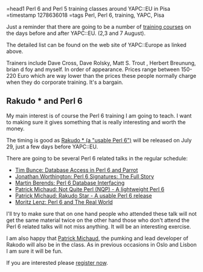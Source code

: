 =head1 Perl 6 and Perl 5 training classes around YAPC::EU in Pisa
=timestamp 1278636018
=tags Perl, Perl 6, training, YAPC, Pisa

Just a reminder that there are going to be a number of 
<a href="http://conferences.yapceurope.org/ye2010/training_courses.html">training courses</a>
on the days before and after YAPC::EU. (2,3 and 7 August).

The detailed list can be found on the web site of YAPC::Europe as linked above.

Trainers include Dave Cross, Dave Rolsky, Matt S. Trout , Herbert Breunung, brian d foy
and myself. In order of appearance. Prices range between 150-220 Euro which are
way lower than the prices these people normally charge when they do 
corporate training. It's a bargain.

<h2>Rakudo * and Perl 6</h2>

My main interest is of course the Perl 6 training I am going to teach.
I want to making sure it gives something that is really interesting and worth the money.

The timing is good as <a href="http://rakudo.org/">Rakudo * (a "usable Perl 6")</a>
will be released on July 29, just a few days before YAPC::EU.

There are going to be several Perl 6 related talks in the regular schedule:

<ul>
<li><a href="http://conferences.yapceurope.org/ye2010/talk/2613">Tim Bunce: Database Access in Perl 6 and Parrot</a></li>
<li><a href="http://conferences.yapceurope.org/ye2010/talk/2729">Jonathan Worthington: Perl 6 Signatures: The Full Story</a></li>
<li><a href="http://conferences.yapceurope.org/ye2010/talk/2840">Martin Berends: Perl 6 Database Interfacing</a></li>
<li><a href="http://conferences.yapceurope.org/ye2010/talk/2927">Patrick Michaud: Not Quite Perl (NQP) - A lightweight Perl 6</a></li>
<li><a href="http://conferences.yapceurope.org/ye2010/talk/2928">Patrick Michaud: Rakudo Star - A usable Perl 6 release</a></li>
<li><a href="http://conferences.yapceurope.org/ye2010/talk/2949">Moritz Lenz: Perl 6 and The Real World</a></li>
</ul>

I'll try to make sure that on one hand people who attended these talk will not get the same 
material twice on the other hand those who don't attend the Perl 6 related talks will not miss anything.
It will be an interesting exercise.

I am also happy that <a href="http://www.pmichaud.com/">Patrick Michaud</a>, the pumking and lead developer of Rakodo
will also be in the class. As in previous occasions in Oslo and Lisbon I am sure it will be fun.

If you are interested please <a href="http://conferences.yapceurope.org/ye2010/training_courses.html">register now</a>.

